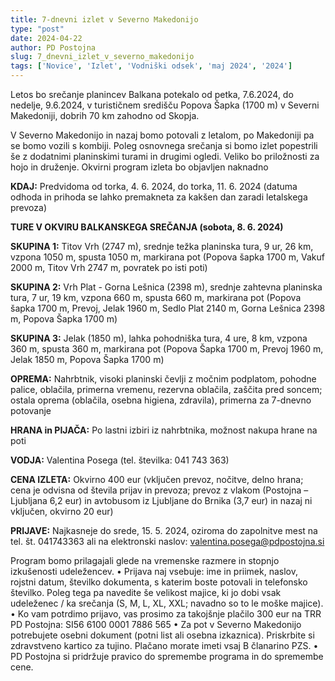 ```yaml
---
title: 7-dnevni izlet v Severno Makedonijo
type: "post"
date: 2024-04-22
author: PD Postojna
slug: 7_dnevni_izlet_v_severno_makedonijo
tags: ['Novice', 'Izlet', 'Vodniški odsek', 'maj 2024', '2024']
---
```


Letos bo srečanje planincev Balkana potekalo od petka, 7.6.2024, do nedelje, 9.6.2024, v turističnem središču Popova Šapka (1700 m) v Severni Makedoniji, dobrih 70 km zahodno od Skopja.

V Severno Makedonijo in nazaj bomo potovali z letalom, po Makedoniji pa se bomo vozili s kombiji. Poleg osnovnega srečanja si bomo izlet popestrili še z dodatnimi planinskimi turami in drugimi ogledi. Veliko bo priložnosti za hojo in druženje. Okvirni program izleta bo objavljen naknadno

**KDAJ:** Predvidoma od torka, 4. 6. 2024, do torka, 11. 6. 2024 (datuma odhoda in prihoda se lahko premakneta za kakšen dan zaradi letalskega prevoza) 


**TURE V OKVIRU BALKANSKEGA SREČANJA (sobota, 8. 6. 2024)**

**SKUPINA 1:** Titov Vrh (2747 m), srednje težka planinska tura, 9 ur, 26 km, vzpona 1050 m, spusta 1050 m, markirana pot (Popova šapka 1700 m, Vakuf 2000 m, Titov Vrh 2747 m, povratek po isti poti)

**SKUPINA 2:** Vrh Plat - Gorna Lešnica  (2398 m), srednje zahtevna planinska tura, 7 ur, 19 km, vzpona 660 m, spusta 660 m, markirana pot (Popova šapka 1700 m, Prevoj, Jelak 1960 m, Sedlo Plat 2140 m, Gorna Lešnica 2398 m, Popova Šapka 1700 m)

**SKUPINA 3:**  Jelak (1850 m), lahka pohodniška tura, 4 ure, 8 km, vzpona 360 m, spusta 360 m, markirana pot (Popova Šapka 1700 m, Prevoj 1960 m, Jelak 1850 m, Popova Šapka 1700 m)


**OPREMA:** Nahrbtnik, visoki planinski čevlji z močnim podplatom, pohodne palice, oblačila, primerna vremenu, rezervna oblačila, zaščita pred soncem; ostala oprema (oblačila, osebna higiena, zdravila), primerna za 7-dnevno potovanje 

**HRANA in PIJAČA:** Po lastni izbiri iz nahrbtnika, možnost nakupa hrane na poti

**VODJA:** Valentina Posega (tel. številka: 041 743 363)

**CENA IZLETA:** Okvirno 400 eur (vključen prevoz, nočitve, delno hrana; cena je odvisna od števila prijav in prevoza; prevoz z vlakom (Postojna – Ljubljana 6,2 eur) in avtobusom iz Ljubljane do Brnika (3,7 eur) in nazaj ni vključen, okvirno 20 eur)

**PRIJAVE:**  Najkasneje do srede, 15. 5. 2024, oziroma do zapolnitve mest na tel. št. 041743363 ali na elektronski naslov: valentina.posega@pdpostojna.si

Program bomo prilagajali glede na vremenske razmere in stopnjo izkušenosti udeležencev.
•	Prijava naj vsebuje: ime in priimek, naslov, rojstni datum, številko dokumenta, s katerim boste potovali in telefonsko številko. Poleg tega pa navedite še velikost majice, ki jo dobi vsak udeleženec / ka srečanja (S, M, L, XL, XXL; navadno so to le moške majice).
•	Ko vam potrdimo prijavo, vas prosimo za takojšnje plačilo 300 eur na TRR PD Postojna:
SI56 6100 0001 7886 565
•	Za pot v Severno Makedonijo potrebujete osebni dokument (potni list ali osebna izkaznica). Priskrbite si zdravstveno kartico za tujino. Plačano morate imeti vsaj B članarino PZS.
•	PD Postojna si pridržuje pravico do spremembe programa in do spremembe cene.
